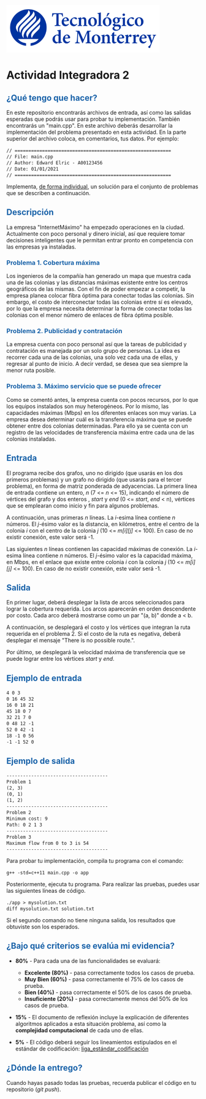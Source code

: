 ![Tec de Monterrey](images/logotecmty.png)
# Actividad Integradora 2

## <span style="color: rgb(26, 99, 169);">¿Qué tengo que hacer?</span>
En este repositorio encontrarás archivos de entrada, así como las salidas esperadas que podrás usar para probar tu implementación. También encontrarás un "main.cpp". En este archivo deberás desarrollar la implementación del problema presentado en esta actividad.  En la parte superior del archivo coloca, en comentarios, tus datos. Por ejemplo:
```
// =========================================================
// File: main.cpp
// Author: Edward Elric - A00123456
// Date: 01/01/2021
// =========================================================
```
Implementa, <span style="text-decoration-line: underline;">de forma individual</span>, un solución para el conjunto de problemas que se describen a continuación.

## <span style="color: rgb(26, 99, 169);">**Descripción**</span>
La empresa "InternetMáximo" ha empezado operaciones en la ciudad. Actualmente con poco personal y dinero inicial, así que requiere tomar decisiones inteligentes que le permitan entrar pronto en competencia con las empresas ya instaladas.

### <span style="color: rgb(26, 99, 169);">**Problema 1. Cobertura máxima**</span>
Los ingenieros de la compañía han generado un mapa que muestra cada una de las colonias y las distancias máximas existente entre los centros geográficos de las mismas. Con el fin de poder empezar a competir, la empresa planea colocar fibra óptima para conectar todas las colonias. Sin embargo, el costo de interconectar todas las colonias entre sí es elevado, por lo que la empresa necesita determinar la forma de conectar todas las colonias con el menor número de enlaces de fibra óptima posible.

### <span style="color: rgb(26, 99, 169);">**Problema 2. Publicidad y contratación**</span>
La empresa cuenta con poco personal así que la tareas de publicidad y contratación es manejada por un solo grupo de personas. La idea es recorrer cada una de las colonias, una solo vez cada una de ellas, y regresar al punto de inicio. A decir verdad, se desea que sea siempre la menor ruta posible.

### <span style="color: rgb(26, 99, 169);">**Problema 3. Máximo servicio que se puede ofrecer**</span>
Como se comentó antes, la empresa cuenta con pocos recursos, por lo que los equipos instalados son muy heterogéneos. Por lo mismo, las capacidades máximas (Mbps) en los diferentes enlaces son muy varias. La empresa desea determinar cuál es la transferencia máxima que se puede obtener entre dos colonias determinadas. Para ello ya se cuenta con un registro de las velocidades de transferencia máxima entre cada una de las colonias instaladas.

## <span style="color: rgb(26, 99, 169);">**Entrada**</span>
El programa recibe dos grafos, uno no dirigido (que usarás en los dos primeros problemas) y un grafo no dirigido (que usarás para el tercer problema), en forma de matriz ponderada de adyacencias. La primera línea de entrada contiene un entero, *n* (7 <= *n* <= 15), indicando el número de vértices del grafo y dos enteros , *start* y *end* (0 <= *start*, *end* < n), vértices que se emplearan como inicio y fin para algunos problemas.

A continuación, unas primeras *n*  líneas. La *i*-esima línea contiene *n* números.  El *j*-ésimo valor es la distancia, en kilómetros, entre el centro de la colonia *i* con el centro de la colonia *j* (10 <= *m[i][j]* <= 100). En caso de no existir conexión, este valor será -1.

Las siguientes *n* líneas contienen las capacidad máximas de conexión. La *i*-esima línea contiene *n* números. El *j*-ésimo valor es la capacidad máxima, en Mbps, en el enlace que existe entre colonia *i* con la colonia *j* (10 <= *m[i][j]* <= 100). En caso de no existir conexión, este valor será -1.

## <span style="color: rgb(26, 99, 169);">**Salida**</span>
En primer lugar, deberá desplegar la lista de arcos seleccionados para lograr la cobertura requerida. Los arcos aparecerán en orden descendente por costo. Cada arco deberá mostrarse como un par "(a, b)" donde a < b.

A continuación, se desplegará el costo y los vértices que integran la ruta requerida en el problema 2. Si el costo de la ruta es negativa, deberá desplegar el mensaje "There is no possible route.".

Por último, se desplegará la velocidad máxima de transferencia que se puede lograr entre los vértices *start* y *end*.

## <span style="color: rgb(26, 99, 169);">**Ejemplo de entrada**</span>
```
4 0 3
0 16 45 32
16 0 18 21
45 18 0 7
32 21 7 0
0 48 12 -1
52 0 42 -1
18 -1 0 56
-1 -1 52 0
```

## <span style="color: rgb(26, 99, 169);">**Ejemplo de salida**</span>
```
-------------------------------------
Problem 1
(2, 3)
(0, 1)
(1, 2)
-------------------------------------
Problem 2
Minimum cost: 9
Path: 0 2 1 3
-------------------------------------
Problem 3
Maximum flow from 0 to 3 is 54
-------------------------------------
```

Para probar tu implementación, compila tu programa con el comando:
```
g++ -std=c++11 main.cpp -o app
```
Posteriormente, ejecuta tu programa. Para realizar las pruebas, puedes usar las siguientes líneas de código.
```
./app > mysolution.txt
diff mysolution.txt solution.txt
```
Si el segundo comando no tiene ninguna salida, los resultados que obtuviste son los esperados.

## <span style="color: rgb(26, 99, 169);">**¿Bajo qué criterios se evalúa mi evidencia?**</span>

- **80%** - Para cada una de las funcionalidades se evaluará:

    - **Excelente (80%)** - pasa correctamente todos los casos de prueba.
    - **Muy Bien (60%)** - pasa correctamente el 75% de los casos de prueba.
    - **Bien (40%)** - pasa correctamente el 50% de los casos de prueba.
    - **Insuficiente (20%)** - pasa correctamente menos del 50% de los casos de prueba.

- **15%** - El documento de reflexión incluye la explicación de diferentes algoritmos aplicados a esta situación problema, así como la **complejidad computacional** de cada uno de ellas.
- **5%** - El código deberá seguir los lineamientos estipulados en el estándar de codificación: <span class="instructure_file_holder link_holder">[liga_estándar_codificación](estandar.pdf)</span>

## <span style="color: rgb(26, 99, 169);">**¿Dónde la entrego?**</span>
Cuando hayas pasado todas las pruebas, recuerda publicar el código en tu repositorio (*git push*).
